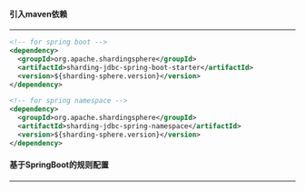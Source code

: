 #### 引入maven依赖

---

```xml
<!-- for spring boot -->
<dependency>
  <groupId>org.apache.shardingsphere</groupId>
  <artifactId>sharding-jdbc-spring-boot-starter</artifactId>
  <version>${sharding-sphere.version}</version>
</dependency>

<!-- for spring namespace -->
<dependency>
  <groupId>org.apache.shardingsphere</groupId>
  <artifactId>sharding-jdbc-spring-namespace</artifactId>
  <version>${sharding-sphere.version}</version>
</dependency>
```



#### 基于SpringBoot的规则配置

---





































































































